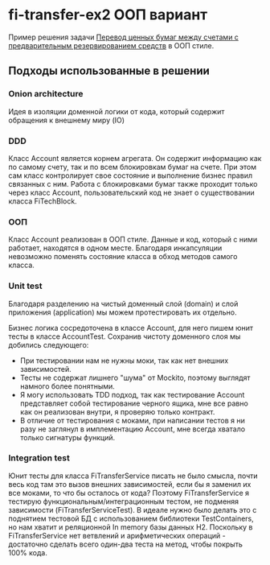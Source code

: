 # fi-transfer-ex2 ООП вариант
Пример решения задачи [Перевод ценных бумаг между счетами с предварительным резервированием средств](../doc/fi-transfer.md) в ООП стиле.

## Подходы использованные в решении
### Onion architecture
Идея в изоляции доменной логики от кода, который содержит обращения к внешнему миру (IO)

### DDD
Класс Account является корнем агрегата. Он содержит информацию как по самому счету, так и по всем блокировкам бумаг на счете. При этом сам класс контролирует свое состояние и выполнение бизнес правил связанных с ним. Работа с блокировками бумаг также проходит только через класс Account, пользовательский код не знает о существовании класса FiTechBlock. 

### ООП
Класс Account реализован в ООП стиле. Данные и код, который с ними работает, находятся в одном месте. Благодаря инкапсуляции невозможно поменять состояние класса в обход методов самого класса.

### Unit test
Благодаря разделению на чистый доменный слой (domain) и слой приложения (application) мы можем протестировать их отдельно.

Бизнес логика сосредоточена в классе Account, для него пишем юнит тесты в классе AccountTest. Сохранив чистоту доменного слоя мы добились следующего:
- При тестировании нам не нужны моки, так как нет внешних зависимостей.
- Тесты не содержат лишнего "шума" от Mockito, поэтому выглядят намного более понятными. 
- Я могу использовать TDD подход, так как тестирование Account представляет собой тестирование черного ящика, мне все равно как он реализован внутри, я проверяю только контракт. 
- В отличие от тестирования с моками, при написании тестов я ни разу не заглянул в имплементацию Account, мне всегда хватало только сигнатуры функций.

### Integration test
Юнит тесты для класса FiTransferService писать не было смысла, почти весь код там это вызов внешних зависимостей, если бы я заменил их все моками, то что бы осталось от кода? Поэтому FiTransferService я тестирую функциональным/интеграционным тестом, не подменяя зависимости (FiTransferServiceTest). 
В идеале нужно было делать это с поднятием тестовой БД с использованием библиотеки TestContainers, но нам хватит и реляционной In memory базы данных H2.
Поскольку в FiTransferService нет ветвлений и арифметических операций - достаточно сделать всего один-два теста на метод, чтобы покрыть 100% кода.